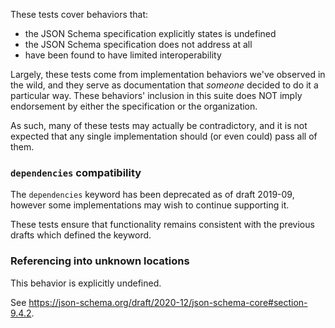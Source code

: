 These tests cover behaviors that:

- the JSON Schema specification explicitly states is undefined
- the JSON Schema specification does not address at all
- have been found to have limited interoperability

Largely, these tests come from implementation behaviors we've observed in the wild, and they serve as documentation that _someone_ decided to do it a particular way.  These behaviors' inclusion in this suite does NOT imply endorsement by either the specification or the organization.

As such, many of these tests may actually be contradictory, and it is not expected that any single implementation should (or even could) pass all of them.

### `dependencies` compatibility

The `dependencies` keyword has been deprecated as of draft 2019-09, however some implementations may wish to continue supporting it.

These tests ensure that functionality remains consistent with the previous drafts which defined the keyword.

### Referencing into unknown locations

This behavior is explicitly undefined.

See https://json-schema.org/draft/2020-12/json-schema-core#section-9.4.2.